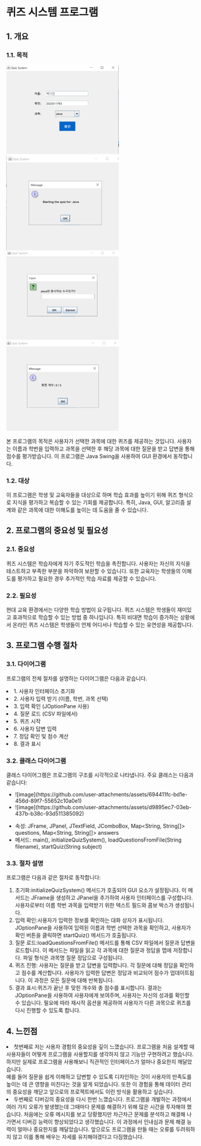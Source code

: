 <h1>퀴즈 시스템 프로그램</h1>
<h2>1. 개요</h2>
<h3>1.1. 목적</h3>
<img src='https://github.com/dayeonnnnnnn/Exam-Project/blob/master/그림1.png' width="300" />
<img src='https://github.com/dayeonnnnnnn/Exam-Project/blob/master/그림2.png' width="300" />
<img src='https://github.com/dayeonnnnnnn/Exam-Project/blob/master/그림3.png' width="300" />
<img src='https://github.com/dayeonnnnnnn/Exam-Project/blob/master/그림4.png' width="300" />
<p></p>
<p>본 프로그램의 목적은 사용자가 선택한 과목에 대한 퀴즈를 제공하는 것입니다. 
  사용자는 이름과 학번을 입력하고 과목을 선택한 후 해당 과목에 대한 질문을 받고 답변을 통해 점수를 평가받습니다. 
  이 프로그램은 Java Swing을 사용하여 GUI 환경에서 동작합니다.</p>
<h3>1.2. 대상</h3>
<p>이 프로그램은 학생 및 교육자들을 대상으로 하며 학습 효과를 높이기 위해 퀴즈 형식으로 지식을 평가하고 복습할 수 있는 기회를 제공합니다. 
  특히, Java, GUI, 알고리즘 설계와 같은 과목에 대한 이해도를 높이는 데 도움을 줄 수 있습니다.</p>
<h2>2. 프로그램의 중요성 및 필요성</h2>
<h3>2.1. 중요성</h3>
<p>퀴즈 시스템은 학습자에게 자기 주도적인 학습을 촉진합니다. 사용자는 자신의 지식을 테스트하고 부족한 부분을 파악하여 보완할 수 있습니다. 
  또한 교육자는 학생들의 이해도를 평가하고 필요한 경우 추가적인 학습 자료를 제공할 수 있습니다.</p>
<h3>2.2. 필요성</h3>
<p>현대 교육 환경에서는 다양한 학습 방법이 요구됩니다. 퀴즈 시스템은 학생들이 재미있고 효과적으로 학습할 수 있는 방법 중 하나입니다.
  특히 비대면 학습이 증가하는 상황에서 온라인 퀴즈 시스템은 학생들이 언제 어디서나 학습할 수 있는 유연성을 제공합니다.</p>
<h2>3. 프로그램 수행 절차</h2>
<h3>3.1. 다이어그램</h3>
<p>프로그램의 전체 절차를 설명하는 다이어그램은 다음과 같습니다.</p>
<li>1. 사용자 인터페이스 초기화</li>
<li>2. 사용자 입력 받기 (이름, 학번, 과목 선택)</li>
<li>3. 입력 확인 (JOptionPane 사용)</li>
<li>4. 질문 로드 (CSV 파일에서)</li>
<li>5. 퀴즈 시작</li>
<li>6. 사용자 답변 입력</li>
<li>7. 정답 확인 및 점수 계산</li>
<li>8. 결과 표시</li>
<h3>3.2. 클래스 다이어그램</h3>
<p>클래스 다이어그램은 프로그램의 구조를 시각적으로 나타냅니다. 주요 클래스는 다음과 같습니다:</p>
<ul>
  <li>![image](https://github.com/user-attachments/assets/694411fc-bd1e-456d-89f7-55652c10a0e1)</li>
  <li>![image](https://github.com/user-attachments/assets/d9895ec7-03eb-437b-b38c-93d511385092)</li>
  <P></P>
<li>속성: JFrame, JPanel, JTextField, JComboBox, Map&lt;String, String[]&gt; questions, Map&lt;String, String[]&gt; answers</li>
<li>메서드: main(), initializeQuizSystem(), loadQuestionsFromFile(String filename), startQuiz(String subject)</li>
</ul>
</li>
</ul>
<h3>3.3. 절차 설명</h3>
<p>프로그램은 다음과 같은 절차로 동작합니다:</p>
<ol>
<li>초기화:initializeQuizSystem() 메서드가 호출되어 GUI 요소가 설정됩니다. 이 메서드는 JFrame을 생성하고 JPanel을 추가하여 사용자 인터페이스를 구성합니다. 사용자로부터 이름 학번 과목을 입력받기 위한 텍스트 필드와 콤보 박스가 생성됩니다.
<li>입력 확인:사용자가 입력한 정보를 확인하는 대화 상자가 표시됩니다. JOptionPane을 사용하여 입력된 이름과 학번 선택한 과목을 확인하고, 사용자가 확인 버튼을 클릭하면 startQuiz() 메서드가 호출됩니다.
<li>질문 로드:loadQuestionsFromFile() 메서드를 통해 CSV 파일에서 질문과 답변을 로드합니다. 이 메서드는 파일을 읽고 각 과목에 대한 질문과 정답을 맵에 저장합니다. 파일 형식은 과목명 질문 정답으로 구성됩니다.
<li>퀴즈 진행:
사용자는 질문을 받고 답변을 입력합니다. 각 질문에 대해 정답을 확인하고 점수를 계산합니다. 사용자가 입력한 답변은 정답과 비교되어 점수가 업데이트됩니다. 이 과정은 모든 질문에 대해 반복됩니다.
<li>결과 표시:퀴즈가 끝난 후 맞힌 개수와 총 점수를 표시합니다. 결과는 JOptionPane을 사용하여 사용자에게 보여주며, 사용자는 자신의 성과를 확인할 수 있습니다. 필요에 따라 재시작 옵션을 제공하여 사용자가 다른 과목으로 퀴즈를 다시 진행할 수 있도록 합니다.
</ol>
<h2>4. 느낀점</h2>
<p><li>첫번째로 저는 사용자 경험의 중요성을 깊이 느꼈습니다. 프로그램을 처음 설계할 때 사용자들이 어떻게 프로그램을 사용할지를 생각하지 않고 기능만 구현하려고 했습니다.
하지만 실제로 프로그램을 사용해보니 직관적인 인터페이스가 얼마나 중요한지 깨달았습니다. </li>
예를 들어 질문을 쉽게 이해하고 답변할 수 있도록 디자인하는 것이 사용자의 만족도를 높이는 데 큰 영향을 미친다는 것을 알게 되었습니다.
또한 이 경험을 통해 데이터 관리의 중요성을 깨닫고 앞으로의 프로젝트에서도 이런 방식을 활용하고 싶습니다.
<li>두번째로 디버깅의 중요성을 다시 한번 느꼈습니다. 프로그램을 개발하는 과정에서 여러 가지 오류가 발생했는데 그때마다 문제를 해결하기 위해 많은 시간을 투자해야 했습니다.
처음에는 오류 메시지를 보고 당황했지만 차근차근 문제를 분석하고 해결해 나가면서 디버깅 능력이 향상되었다고 생각했습니다.
이 과정에서 인내심과 문제 해결 능력이 얼마나 중요한지를 깨달았습니다. 앞으로도 프로그램을 만들 때는 오류를 두려워하지 않고 이를 통해 배우는 자세를 유지해야겠다고 다짐했습니다.</li></p>

